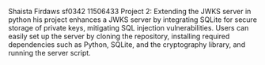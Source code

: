 Shaista Firdaws
sf0342
11506433
Project 2: Extending the JWKS server in python 
his project enhances a JWKS server by integrating SQLite for secure storage of private keys, 
mitigating SQL injection vulnerabilities. Users can easily set up the server by cloning the repository, 
installing required dependencies such as Python, SQLite, and the cryptography library, and running the server script. 
